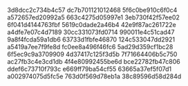 3d8dcc2c734b4c57
dc7b701121012468
5f6c0be910c6f0c4
a572657ed20992a5
663c4275d05997e1
3eb730f42f57ee02
6f041d4144763fbf
5619c0dade2a46b4
42e9f87ac261722e
a4dfe7e07c4d7189
30cc331073fd0714
990011e4c51cad47
9a8f4fcda59a1db6
63733d1fbfe46870
124c533047dd2921
a5419a7ee7f9fe8d
fc0ee8a496f46fc6
5ad29d359cf1bc28
6f5ec9c9a3709909
4d37417c125f3d5b
7f71664406b5c750
ac27fb3c4e3cd1db
4f4e80992455be6d
bce22782fb47c806
ddef6c73710f793c
e669ff79ba54cf55
63665a37ef5f07d1
a002974075d5fc5e
763d0f569d78eb1a
38c89596d58d284d
